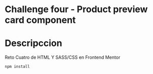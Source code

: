 # Challenge four - Product preview card component

# Descripccion
Reto Cuatro de HTML Y SASS/CSS en Frontend Mentor

```bash
npm install
```